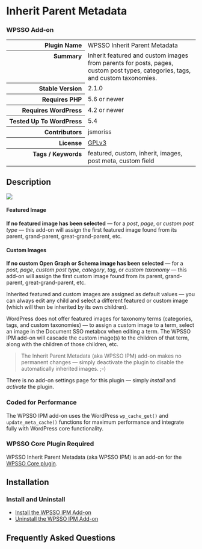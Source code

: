 <h1>Inherit Parent Metadata</h1><h3>WPSSO Add-on</h3>

<table>
<tr><th align="right" valign="top" nowrap>Plugin Name</th><td>WPSSO Inherit Parent Metadata</td></tr>
<tr><th align="right" valign="top" nowrap>Summary</th><td>Inherit featured and custom images from parents for posts, pages, custom post types, categories, tags, and custom taxonomies.</td></tr>
<tr><th align="right" valign="top" nowrap>Stable Version</th><td>2.1.0</td></tr>
<tr><th align="right" valign="top" nowrap>Requires PHP</th><td>5.6 or newer</td></tr>
<tr><th align="right" valign="top" nowrap>Requires WordPress</th><td>4.2 or newer</td></tr>
<tr><th align="right" valign="top" nowrap>Tested Up To WordPress</th><td>5.4</td></tr>
<tr><th align="right" valign="top" nowrap>Contributors</th><td>jsmoriss</td></tr>
<tr><th align="right" valign="top" nowrap>License</th><td><a href="https://www.gnu.org/licenses/gpl.txt">GPLv3</a></td></tr>
<tr><th align="right" valign="top" nowrap>Tags / Keywords</th><td>featured, custom, inherit, images, post meta, custom field</td></tr>
</table>

<h2>Description</h2>

<p style="margin:0;"><img class="readme-icon" src="https://surniaulula.github.io/wpsso-inherit-parent-meta/assets/icon-256x256.png"></p>

<h4>Featured Image</h4>

<p><strong>If no featured image has been selected</strong> &mdash; for a <em>post</em>, <em>page</em>, or <em>custom post type</em> &mdash; this add-on will assign the first featured image found from its parent, grand-parent, great-grand-parent, etc.</p>

<h4>Custom Images</h4>

<p><strong>If no custom Open Graph or Schema image has been selected</strong> &mdash; for a <em>post</em>, <em>page</em>, <em>custom post type</em>, <em>category</em>, <em>tag</em>, or <em>custom taxonomy</em> &mdash; this add-on will assign the first custom image found from its parent, grand-parent, great-grand-parent, etc.</p>

<p>Inherited featured and custom images are assigned as default values &mdash; you can always edit any child and select a different featured or custom image (which will then be inherited by its own children).</p>

<p>WordPress does not offer featured images for taxonomy terms (categories, tags, and custom taxonomies) &mdash; to assign a custom image to a term, select an image in the Document SSO metabox when editing a term. The WPSSO IPM add-on will cascade the custom image(s) to the children of that term, along with the children of those children, etc.</p>

<blockquote>
The Inherit Parent Metadata (aka WPSSO IPM) add-on makes no permanent changes &mdash; simply deactivate the plugin to disable the automatically inherited images. ;-)
</blockquote>

<p>There is no add-on settings page for this plugin &mdash; simply <em>install</em> and <em>activate</em> the plugin.</p>

<h3>Coded for Performance</h3>

<p>The WPSSO IPM add-on uses the WordPress <code>wp_cache_get()</code> and <code>update_meta_cache()</code> functions for maximum performance and integrate fully with WordPress core functionality.</p>

<h3>WPSSO Core Plugin Required</h3>

<p>WPSSO Inherit Parent Metadata (aka WPSSO IPM) is an add-on for the <a href="https://wordpress.org/plugins/wpsso/">WPSSO Core plugin</a>.</p>


<h2>Installation</h2>

<h3 class="top">Install and Uninstall</h3>

<ul>
<li><a href="https://wpsso.com/docs/plugins/wpsso-inherit-parent-meta/installation/install-the-plugin/">Install the WPSSO IPM Add-on</a></li>
<li><a href="https://wpsso.com/docs/plugins/wpsso-inherit-parent-meta/installation/uninstall-the-plugin/">Uninstall the WPSSO IPM Add-on</a></li>
</ul>


<h2>Frequently Asked Questions</h2>




